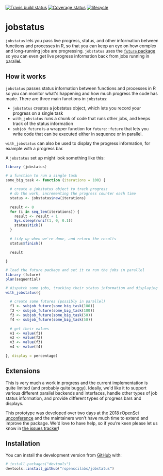 
[![Travis build status](https://travis-ci.org/ropenscilabs/jobstatus.svg?branch=master)](https://travis-ci.org/ropenscilabs/jobstatus) [![Coverage status](https://codecov.io/gh/ropenscilabs/jobstatus/branch/master/graph/badge.svg)](https://codecov.io/github/ropenscilabs/jobstatus?branch=master) [![lifecycle](https://img.shields.io/badge/lifecycle-experimental-orange.svg)](https://www.tidyverse.org/lifecycle/#experimental)

<!-- README.md is generated from README.Rmd. Please edit that file -->
jobstatus
=========

`jobstatus` lets you pass live progress, status, and other information between functions and processes in R, so that you can keep an eye on how complex and long-running jobs are progressing. `jobstatus` uses the [`future` package](https://cran.r-project.org/package=future) so you can even get live progress information back from jobs running in parallel.

How it works
------------

`jobstatus` passes status information between functions and processes in R so you can monitor what's happening and how much progress the code has made. There are three main functions in `jobstatus`:

-   `jobstatus` creates a jobstatus object, which lets you record your progress on a single task
-   `with_jobstatus` runs a chunk of code that runs other jobs, and keeps track of the status information
-   `subjob_future` is a wrapper function for `future::future` that lets you write code that can be executed either in sequence or in parallel.

`with_jobstatus` can also be used to display the progress information, for example with a progress bar.

A `jobstatus` set up might look something like this:

``` r
library (jobstatus)

# a function to run a single task
some_big_task <- function (iterations = 100) {
  
  # create a jobstatus object to track progress
  # do the work, incrementing the progress counter each time
  status <- jobstatus$new(iterations)
  
  result <- 0
  for (i in seq_len(iterations)) {
    result <- result + 1
    Sys.sleep(runif(1, 0, 0.1))
    status$tick()
  }
  
  # tidy up when we're done, and return the results
  status$finish()
  
  result
  
} 

# load the future package and set it to run the jobs in parallel
library (future)
plan(sequential)

# dispatch some jobs, tracking their status information and displaying multiple progress bars
with_jobstatus({
  
  # create some futures (possibly in parallel)
  f1 <- subjob_future(some_big_task(100))
  f2 <- subjob_future(some_big_task(100))
  f3 <- subjob_future(some_big_task(50))
  f4 <- subjob_future(some_big_task(50))
  
  # get their values
  v1 <- value(f1)
  v2 <- value(f2)
  v3 <- value(f3)
  v4 <- value(f4)
  
}, display = percentage)
```

<!-- ![](parallel_progress_gif) -->
Extensions
----------

This is very much a work in progress and the current implementation is quite limited (and probably quite buggy). Ideally, we'd like it to support various different parallel backends and interfaces, handle other types of job status information, and provide different types of progress bars and displays.

This prototype was developed over two days at the [2018 rOpenSci unconference](http://unconf18.ropensci.org/) and the maintainers won't have much time to extend and improve the package. We'd love to have help, so if you're keen please let us know in [the issues tracker](https://github.com/ropenscilabs/jobstatus/issues)!

Installation
------------

You can install the development version from [GitHub](https://github.com/) with:

``` r
# install.packages("devtools")
devtools::install_github("ropenscilabs/jobstatus")
```
